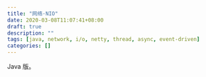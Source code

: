 ```yaml
---
title: "网络·NIO"
date: 2020-03-08T11:07:41+08:00
draft: true
description: ""
tags: [java, network, i/o, netty, thread, async, event-driven]
categories: []
---
```


Java 版。

<!--more-->
